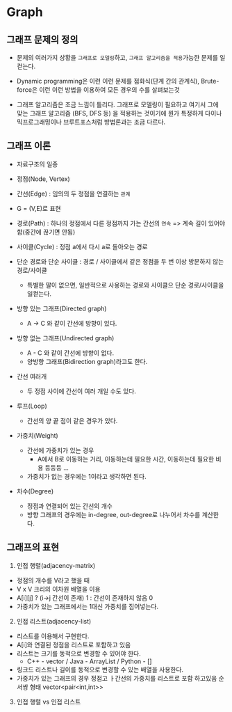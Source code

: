 # Graph

## 그래프 문제의 정의
* 문제의 여러가지 상황을 `그래프로 모델링`하고, `그래프 알고리즘을 적용`가능한 문제를 일컫는다.   

* Dynamic programming은 이런 이런 문제를 점화식(단계 간의 관계식), Brute-force은 이런 이런 방법을 이용하여 모든 경우의 수를 살펴보는것   

* 그래프 알고리즘은 조금 느낌이 틀리다. 그래프로 모델링이 필요하고 여기서 그에 맞는 그래프 알고리즘 (BFS, DFS 등)
  을 적용하는 것이기에 뭔가 특정하게 다이나믹프로그래밍이나 브루트포스처럼 방법론과는 조금 다르다.


## 그래프 이론
* 자료구조의 일종

* 정점(Node, Vertex)

* 간선(Edge) : 임의의 두 정점을 연결하는 `관계`

* G = (V,E)로 표현

* 경로(Path) : 하나의 정점에서 다른 정점까지 가는 간선의 `연속` => 계속 길이 있어야함(중간에 끊기면 안됨)

* 사이클(Cycle) : 정점 a에서 다시 a로 돌아오는 경로

* 단순 경로와 단순 사이클 : 경로 / 사이클에서 같은 정점을 두 번 이상 방문하지 않는 경로/사이클
  + 특별한 말이 없으면, 일반적으로 사용하는 경로와 사이클으 단순 경로/사이클을 일컫는다.

* 방향 있는 그래프(Directed graph)
  + A -> C 와 같이 간선에 방향이 있다.

* 방향 없는 그래프(Undirected graph)
  + A - C 와 같이 간선에 방향이 없다.
  + 양방향 그래프(Bidirection graph)라고도 한다.

* 간선 여러개
  + 두 정점 사이에 간선이 여러 개일 수도 있다.
  
* 루프(Loop)
  + 간선의 양 끝 점이 같은 경우가 있다.
  
* 가중치(Weight)
  + 간선에 가중치가 있는 경우
    - A에서 B로 이동하는 거리, 이동하는데 필요한 시간, 이동하는데 필요한 비용 등등등 ...
  + 가중치가 없는 경우에는 1이라고 생각하면 된다.

* 차수(Degree) 
  + 정점과 연결되어 있는 간선의 개수
  + 방향 그래프의 경우에는 in-degree, out-degree로 나누어서 차수를 계산한다.
  
  
## 그래프의 표현
1. 인접 행렬(adjacency-matrix)
  + 정점의 개수를 V라고 했을 때
  + V x V 크리의 이차원 배열을 이용
  + A[i][j] ? (i->j 간선이 존재) 1 : 간선이 존재하지 않음 0
  + 가중치가 있는 그래프에서는 1대신 가중치를 집어넣는다.

2. 인접 리스트(adjacency-list)
  + 리스트를 이용해서 구현한다.
  + A[i]와 연결된 정점을 리스트로 포함하고 있음
  + 리스트는 크기를 동적으로 변경할 수 있어야 한다.
    - C++ - vector / Java - ArrayList / Python - []
  + 링크드 리스트나 길이를 동적으로 변경할 수 있는 배열을 사용한다.
  + 가중치가 있는 그래프의 경우 정점고 ㅏ간선의 가중치를 리스트로 포함 하고있음 순서쌍 형태 vector<pair<int,int>>
  
3. 인접 행렬 vs 인접 리스트
  


